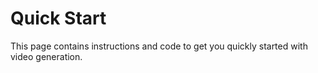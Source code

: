 # Quick Start

This page contains instructions and code to get you quickly started with video generation.
